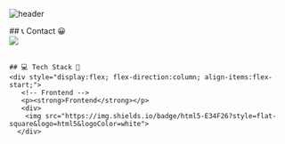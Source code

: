 ![header](https://capsule-render.vercel.app/api?type=venom&color=auto&height=300&section=header&text=Hello%minsoo%World!&fontSize=90)

<div align="left">
   ## 📞 Contact 😀
    <div style="display:flex; flex-direction:row;">
        <a href="mailto:kmpluto83@gmail.com">
            <img src="https://img.shields.io/badge/Gmail-EA4335?style=for-the-badge&logo=Gmail&logoColor=white"> 
        </a>
    </div><br>
   
    ## 💻 Tech Stack 🔨
    <div style="display:flex; flex-direction:column; align-items:flex-start;">
       <!-- Frontend -->
       <p><strong>Frontend</strong></p>
       <div>
        <img src="https://img.shields.io/badge/html5-E34F26?style=flat-square&logo=html5&logoColor=white"> 
      </div>
   </div>
</div>

<!--
**lucky-kms/lucky-kms** is a ✨ _special_ ✨ repository because its `README.md` (this file) appears on your GitHub profile.

Here are some ideas to get you started:

- 🔭 I’m currently working on ...
- 🌱 I’m currently learning : Front-end Developer
- 📫 How to reach me: kmpluto83@gmail.com
-->
